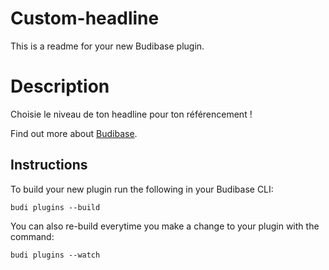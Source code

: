 # Custom-headline
This is a readme for your new Budibase plugin.

# Description
Choisie le niveau de ton headline pour ton référencement ! 

Find out more about [Budibase](https://github.com/Budibase/budibase).

## Instructions

To build your new  plugin run the following in your Budibase CLI:
```
budi plugins --build
```

You can also re-build everytime you make a change to your plugin with the command:
```
budi plugins --watch
```

